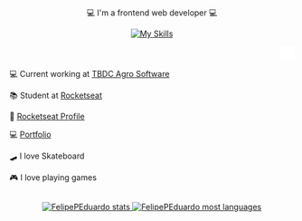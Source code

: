 <div display="inline-block">
 
 <p align="center"> 💻 I'm a frontend web developer 💻</p>
 <div align="center">

  [![My Skills](https://skillicons.dev/icons?i=ts,react,nextjs,tailwind)](https://skillicons.dev)

 <p align="right">
  <a href="https://www.linkedin.com/in/felipepereiraeduardo/" target="_blank"><img align="center" width="25px" src="https://github.com/Aakarsh-B/trying-repos/blob/master/linkedin.svg" /><a/> 
</p
</div>

<p align="left">
  💻 Current working at
  <a href="https://github.com/TBDC-Agro-Softwares" target="_blank">TBDC Agro Software</a>
</p>
<p align="left">
  📚 Student at
  <a href="https://github.com/Rocketseat" target="_blank">Rocketseat</a>
</p>
<p align="left">
  🚀
 <a href="https://app.rocketseat.com.br/me/felipe-pereira-eduardo-00732" target="_blank">Rocketseat Profile</a>
</p>
<p align="left">
  💻
 <a href="https://felipeeduardodevnext.netlify.app" target="_blank">Portfolio</a>
</p>
<p align="left">🛹 I love Skateboard</p>
<p align="left">🎮 I love playing games</p>


##

<p align="center">
<a href="https://github.com/FelipePEduardo"> 
  <img height="150em" src="https://github-readme-stats.vercel.app/api?username=FelipePEduardo&show_icons=true&theme=material-palenight&hide_border=false" alt="FelipePEduardo stats"/>
  <img height="150em" src="https://github-readme-stats.vercel.app/api/top-langs/?username=FelipePEduardo&layout=compact&theme=material-palenight&hide_border=false" alt="FelipePEduardo most languages"/>
</a>
</p>
</div>
